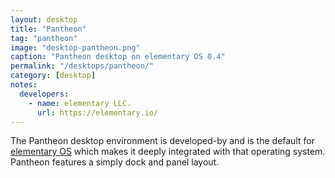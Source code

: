 ```yaml
---
layout: desktop
title: "Pantheon"
tag: "pantheon"
image: "desktop-pantheon.png"
caption: "Pantheon desktop on elementary OS 0.4"
permalink: "/desktops/pantheon/"
category: [desktop]
notes:
  developers:
    - name: elementary LLC.
      url: https://elementary.io/
---
```


The Pantheon desktop environment is developed-by and is the default for [elementary OS](https://elementary.io) which makes it deeply integrated with that operating system. Pantheon features a simply dock and panel layout.